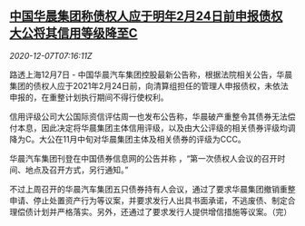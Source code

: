 <!--1607325799000-->
[中国华晨集团称债权人应于明年2月24日前申报债权 大公将其信用等级降至C](https://cn.reuters.com/article/brilliance-auto-statement-1207-mon-idCNKBS28H0JV)
------

<div><i>2020-12-07T07:16:11Z</i></div><p>路透上海12月7日 - 中国华晨汽车集团控股最新公告称，根据法院相关公告，华晨集团的债权人应于2021年2月24日前，向清算组担任的管理人申报债权，未依法申报的，在重整计划执行期间不得行使权利。</p><p>信用评级公司大公国际资信评估周一也发布公告称，华晨破产重整令其债券无法偿付本息，因此决定将华晨集团主体信用评级，以及由大公评级的相关债券评级均调降为C。大公在11月中旬对华晨集团主体及相关债券的评级为CCC。</p><p>华晨汽车集团刊登在中国债券信息网的公告并称 ，“第一次债权人会议的召开时间、地点及召开方式，另行通知。”</p><p>不过上周召开的华晨汽车集团五只债券持有人会议，通过了要求华晨集团撤销重整申请、停止处置资产行为等议案，并要求发行人出具书面承诺，不逃废债、制定合理偿债计划并严格落实。另外，还通过了要求发行人提供增信措施等议案。（完）</p>
